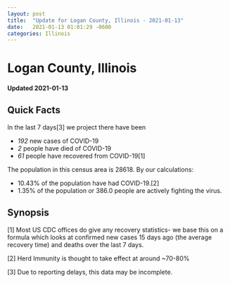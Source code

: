 ```yaml
---
layout: post
title:  "Update for Logan County, Illinois - 2021-01-13"
date:   2021-01-13 01:01:29 -0600
categories: Illinois
---
```


# Logan County, Illinois
#### Updated 2021-01-13

## Quick Facts

In the last 7 days[3] we project there have been
- *192* new cases of COVID-19
- *2* people have died of COVID-19
- *61* people have recovered from COVID-19[1]

The population in this census area is 28618. By our calculations:
- 10.43% of the population have had COVID-19.[2]
- 1.35% of the population or 386.0 people are actively fighting the virus.

## Synopsis




[1] Most US CDC offices do give any recovery statistics- we base this on a formula which looks at confirmed new cases
15 days ago (the average recovery time) and deaths over the last 7 days.

[2] Herd Immunity is thought to take effect at around ~70-80%

[3] Due to reporting delays, this data may be incomplete.
 
    